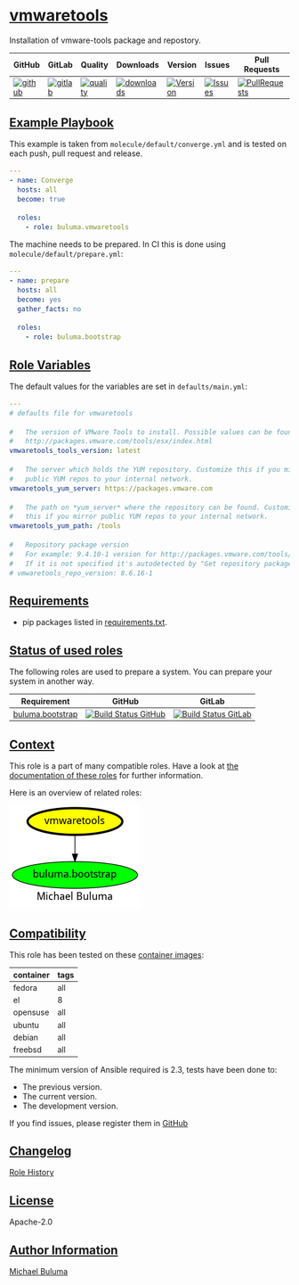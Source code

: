 # [vmwaretools](#vmwaretools)

Installation of vmware-tools package and repostory.

|GitHub|GitLab|Quality|Downloads|Version|Issues|Pull Requests|
|------|------|-------|---------|-------|------|-------------|
|[![github](https://github.com/buluma/ansible-role-vmwaretools/workflows/Ansible%20Molecule/badge.svg)](https://github.com/buluma/ansible-role-vmwaretools/actions)|[![gitlab](https://gitlab.com/buluma/ansible-role-vmwaretools/badges/master/pipeline.svg)](https://gitlab.com/buluma/ansible-role-vmwaretools)|[![quality](https://img.shields.io/ansible/quality/)](https://galaxy.ansible.com/buluma/vmwaretools)|[![downloads](https://img.shields.io/ansible/role/d/)](https://galaxy.ansible.com/buluma/vmwaretools)|[![Version](https://img.shields.io/github/release/buluma/ansible-role-vmwaretools.svg)](https://github.com/buluma/ansible-role-vmwaretools/releases/)|[![Issues](https://img.shields.io/github/issues/buluma/ansible-role-vmwaretools.svg)](https://github.com/buluma/ansible-role-vmwaretools/issues/)|[![PullRequests](https://img.shields.io/github/issues-pr-closed-raw/buluma/ansible-role-vmwaretools.svg)](https://github.com/buluma/ansible-role-vmwaretools/pulls/)|

## [Example Playbook](#example-playbook)

This example is taken from `molecule/default/converge.yml` and is tested on each push, pull request and release.
```yaml
---
- name: Converge
  hosts: all
  become: true

  roles:
    - role: buluma.vmwaretools
```

The machine needs to be prepared. In CI this is done using `molecule/default/prepare.yml`:
```yaml
---
- name: prepare
  hosts: all
  become: yes
  gather_facts: no

  roles:
    - role: buluma.bootstrap
```


## [Role Variables](#role-variables)

The default values for the variables are set in `defaults/main.yml`:
```yaml
---
# defaults file for vmwaretools

#   The version of VMware Tools to install. Possible values can be found here:
#   http://packages.vmware.com/tools/esx/index.html
vmwaretools_tools_version: latest

#   The server which holds the YUM repository. Customize this if you mirror
#   public YUM repos to your internal network.
vmwaretools_yum_server: https://packages.vmware.com

#   The path on *yum_server* where the repository can be found. Customize
#   this if you mirror public YUM repos to your internal network.
vmwaretools_yum_path: /tools

#   Repository package version
#   For example: 9.4.10-1 version for http://packages.vmware.com/tools/esx/latest/repos/vmware-tools-repo-RHEL6-9.4.10-1.el6.x86_64.rpm
#   If it is not specified it's autodetected by "Get repository package version if vmwaretools_repo_version is undefined." task.
# vmwaretools_repo_version: 8.6.16-1
```

## [Requirements](#requirements)

- pip packages listed in [requirements.txt](https://github.com/buluma/ansible-role-vmwaretools/blob/main/requirements.txt).

## [Status of used roles](#status-of-requirements)

The following roles are used to prepare a system. You can prepare your system in another way.

| Requirement | GitHub | GitLab |
|-------------|--------|--------|
|[buluma.bootstrap](https://galaxy.ansible.com/buluma/bootstrap)|[![Build Status GitHub](https://github.com/buluma/ansible-role-bootstrap/workflows/Ansible%20Molecule/badge.svg)](https://github.com/buluma/ansible-role-bootstrap/actions)|[![Build Status GitLab ](https://gitlab.com/buluma/ansible-role-bootstrap/badges/master/pipeline.svg)](https://gitlab.com/buluma/ansible-role-bootstrap)|

## [Context](#context)

This role is a part of many compatible roles. Have a look at [the documentation of these roles](https://buluma.github.io/) for further information.

Here is an overview of related roles:

![dependencies](https://raw.githubusercontent.com/buluma/ansible-role-vmwaretools/png/requirements.png "Dependencies")

## [Compatibility](#compatibility)

This role has been tested on these [container images](https://hub.docker.com/u/buluma):

|container|tags|
|---------|----|
|fedora|all|
|el|8|
|opensuse|all|
|ubuntu|all|
|debian|all|
|freebsd|all|

The minimum version of Ansible required is 2.3, tests have been done to:

- The previous version.
- The current version.
- The development version.



If you find issues, please register them in [GitHub](https://github.com/buluma/ansible-role-vmwaretools/issues)

## [Changelog](#changelog)

[Role History](https://github.com/buluma/ansible-role-vmwaretools/blob/master/CHANGELOG.md)

## [License](#license)

Apache-2.0

## [Author Information](#author-information)

[Michael Buluma](https://buluma.github.io/)
